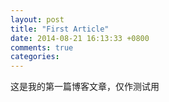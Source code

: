 ```yaml
---
layout: post
title: "First Article"
date: 2014-08-21 16:13:33 +0800
comments: true
categories: 
---
```

这是我的第一篇博客文章，仅作测试用
